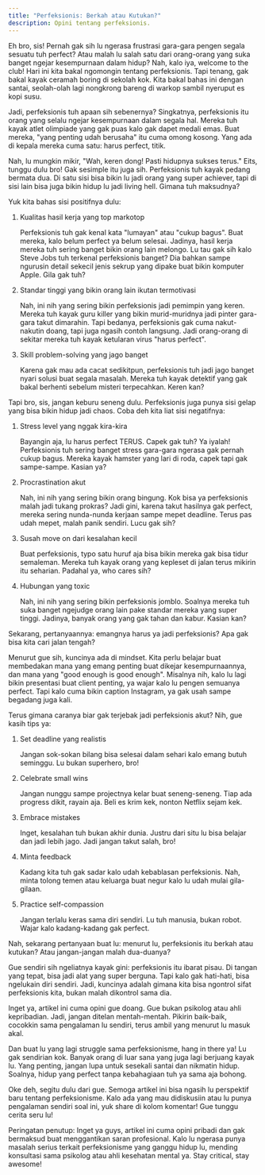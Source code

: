 ```yaml
---
title: "Perfeksionis: Berkah atau Kutukan?"
description: Opini tentang perfeksionis.
---
```

Eh bro, sis! Pernah gak sih lu ngerasa frustrasi gara-gara pengen segala sesuatu tuh perfect? Atau malah lu salah satu dari orang-orang yang suka banget ngejar kesempurnaan dalam hidup? Nah, kalo iya, welcome to the club! Hari ini kita bakal ngomongin tentang perfeksionis. Tapi tenang, gak bakal kayak ceramah boring di sekolah kok. Kita bakal bahas ini dengan santai, seolah-olah lagi nongkrong bareng di warkop sambil nyeruput es kopi susu.

Jadi, perfeksionis tuh apaan sih sebenernya? Singkatnya, perfeksionis itu orang yang selalu ngejar kesempurnaan dalam segala hal. Mereka tuh kayak atlet olimpiade yang gak puas kalo gak dapet medali emas. Buat mereka, "yang penting udah berusaha" itu cuma omong kosong. Yang ada di kepala mereka cuma satu: harus perfect, titik.

Nah, lu mungkin mikir, "Wah, keren dong! Pasti hidupnya sukses terus." Eits, tunggu dulu bro! Gak sesimple itu juga sih. Perfeksionis tuh kayak pedang bermata dua. Di satu sisi bisa bikin lu jadi orang yang super achiever, tapi di sisi lain bisa juga bikin hidup lu jadi living hell. Gimana tuh maksudnya?

Yuk kita bahas sisi positifnya dulu:

1. Kualitas hasil kerja yang top markotop
    
    Perfeksionis tuh gak kenal kata "lumayan" atau "cukup bagus". Buat mereka, kalo belum perfect ya belum selesai. Jadinya, hasil kerja mereka tuh sering banget bikin orang lain melongo. Lu tau gak sih kalo Steve Jobs tuh terkenal perfeksionis banget? Dia bahkan sampe ngurusin detail sekecil jenis sekrup yang dipake buat bikin komputer Apple. Gila gak tuh?

2. Standar tinggi yang bikin orang lain ikutan termotivasi
    
    Nah, ini nih yang sering bikin perfeksionis jadi pemimpin yang keren. Mereka tuh kayak guru killer yang bikin murid-muridnya jadi pinter gara-gara takut dimarahin. Tapi bedanya, perfeksionis gak cuma nakut-nakutin doang, tapi juga ngasih contoh langsung. Jadi orang-orang di sekitar mereka tuh kayak ketularan virus "harus perfect".

3. Skill problem-solving yang jago banget
    
    Karena gak mau ada cacat sedikitpun, perfeksionis tuh jadi jago banget nyari solusi buat segala masalah. Mereka tuh kayak detektif yang gak bakal berhenti sebelum misteri terpecahkan. Keren kan?

Tapi bro, sis, jangan keburu seneng dulu. Perfeksionis juga punya sisi gelap yang bisa bikin hidup jadi chaos. Coba deh kita liat sisi negatifnya:

1. Stress level yang nggak kira-kira
    
    Bayangin aja, lu harus perfect TERUS. Capek gak tuh? Ya iyalah! Perfeksionis tuh sering banget stress gara-gara ngerasa gak pernah cukup bagus. Mereka kayak hamster yang lari di roda, capek tapi gak sampe-sampe. Kasian ya?

2. Procrastination akut
    
    Nah, ini nih yang sering bikin orang bingung. Kok bisa ya perfeksionis malah jadi tukang prokras? Jadi gini, karena takut hasilnya gak perfect, mereka sering nunda-nunda kerjaan sampe mepet deadline. Terus pas udah mepet, malah panik sendiri. Lucu gak sih?

3. Susah move on dari kesalahan kecil
    
    Buat perfeksionis, typo satu huruf aja bisa bikin mereka gak bisa tidur semaleman. Mereka tuh kayak orang yang kepleset di jalan terus mikirin itu seharian. Padahal ya, who cares sih?

4. Hubungan yang toxic
    
    Nah, ini nih yang sering bikin perfeksionis jomblo. Soalnya mereka tuh suka banget ngejudge orang lain pake standar mereka yang super tinggi. Jadinya, banyak orang yang gak tahan dan kabur. Kasian kan?

Sekarang, pertanyaannya: emangnya harus ya jadi perfeksionis? Apa gak bisa kita cari jalan tengah?

Menurut gue sih, kuncinya ada di mindset. Kita perlu belajar buat membedakan mana yang emang penting buat dikejar kesempurnaannya, dan mana yang "good enough is good enough". Misalnya nih, kalo lu lagi bikin presentasi buat client penting, ya wajar kalo lu pengen semuanya perfect. Tapi kalo cuma bikin caption Instagram, ya gak usah sampe begadang juga kali.

Terus gimana caranya biar gak terjebak jadi perfeksionis akut? Nih, gue kasih tips ya:

1. Set deadline yang realistis
    
    Jangan sok-sokan bilang bisa selesai dalam sehari kalo emang butuh seminggu. Lu bukan superhero, bro!

2. Celebrate small wins
    
    Jangan nunggu sampe projectnya kelar buat seneng-seneng. Tiap ada progress dikit, rayain aja. Beli es krim kek, nonton Netflix sejam kek.

3. Embrace mistakes
    
    Inget, kesalahan tuh bukan akhir dunia. Justru dari situ lu bisa belajar dan jadi lebih jago. Jadi jangan takut salah, bro!

4. Minta feedback
    
    Kadang kita tuh gak sadar kalo udah kebablasan perfeksionis. Nah, minta tolong temen atau keluarga buat negur kalo lu udah mulai gila-gilaan.

5. Practice self-compassion
    
    Jangan terlalu keras sama diri sendiri. Lu tuh manusia, bukan robot. Wajar kalo kadang-kadang gak perfect.

Nah, sekarang pertanyaan buat lu: menurut lu, perfeksionis itu berkah atau kutukan? Atau jangan-jangan malah dua-duanya?

Gue sendiri sih ngeliatnya kayak gini: perfeksionis itu ibarat pisau. Di tangan yang tepat, bisa jadi alat yang super berguna. Tapi kalo gak hati-hati, bisa ngelukain diri sendiri. Jadi, kuncinya adalah gimana kita bisa ngontrol sifat perfeksionis kita, bukan malah dikontrol sama dia.

Inget ya, artikel ini cuma opini gue doang. Gue bukan psikolog atau ahli kepribadian. Jadi, jangan ditelan mentah-mentah. Pikirin baik-baik, cocokkin sama pengalaman lu sendiri, terus ambil yang menurut lu masuk akal.

Dan buat lu yang lagi struggle sama perfeksionisme, hang in there ya! Lu gak sendirian kok. Banyak orang di luar sana yang juga lagi berjuang kayak lu. Yang penting, jangan lupa untuk sesekali santai dan nikmatin hidup. Soalnya, hidup yang perfect tanpa kebahagiaan tuh ya sama aja bohong.

Oke deh, segitu dulu dari gue. Semoga artikel ini bisa ngasih lu perspektif baru tentang perfeksionisme. Kalo ada yang mau didiskusiin atau lu punya pengalaman sendiri soal ini, yuk share di kolom komentar! Gue tunggu cerita seru lu!

Peringatan penutup: Inget ya guys, artikel ini cuma opini pribadi dan gak bermaksud buat menggantikan saran profesional. Kalo lu ngerasa punya masalah serius terkait perfeksionisme yang ganggu hidup lu, mending konsultasi sama psikolog atau ahli kesehatan mental ya. Stay critical, stay awesome!